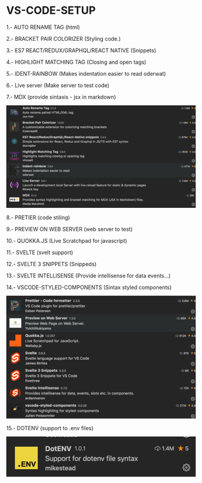 # VS-CODE-SETUP

1.- AUTO RENAME TAG (html)

2.- BRACKET PAIR COLORIZER (Styling code.)

3.- ES7 REACT/REDUX/GRAPHQL/REACT NATIVE (Snippets)

4.- HIGHLIGHT MATCHING TAG (Closing and open tags)

5.- IDENT-RAINBOW (Makes indentation easier to read oderwat)

6.- Live server (Make server to test code)

7.- MDX (provide sintaxis - jsx in markdown)

![alt text](https://raw.githubusercontent.com/yoelkj/VS-CODE-SETUP/main/img/1-ext.png)

8.- PRETIER (code stiling)

9.- PREVIEW ON WEB SERVER (web server to test)

10.- QUOKKA.JS (Live Scratchpad for javascript)

11.- SVELTE (svelt support)

12.- SVELTE 3 SNIPPETS (Snippeds)

13.- SVELTE INTELLISENSE (Provide intellisense for data events...)

14.- VSCODE-STYLED-COMPONENTS (Sintax styled components)

![alt text](https://raw.githubusercontent.com/yoelkj/VS-CODE-SETUP/main/img/2-ext.png)

15.- DOTENV (support to .env files)

![alt text](https://raw.githubusercontent.com/yoelkj/VS-CODE-SETUP/main/img/3-ext.png)

